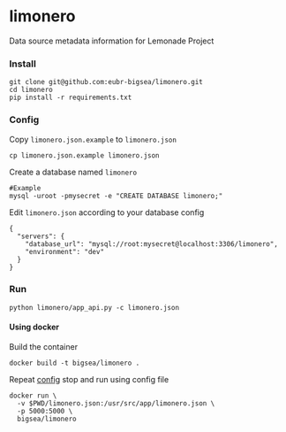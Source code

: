 # limonero
Data source metadata information for Lemonade Project

### Install
```
git clone git@github.com:eubr-bigsea/limonero.git
cd limonero
pip install -r requirements.txt
```

### Config
Copy `limonero.json.example` to `limonero.json`
```
cp limonero.json.example limonero.json
```

Create a database named `limonero`
```
#Example
mysql -uroot -pmysecret -e "CREATE DATABASE limonero;"
```

Edit `limonero.json` according to your database config
```
{
  "servers": {
    "database_url": "mysql://root:mysecret@localhost:3306/limonero",
    "environment": "dev"
  }
}
```
### Run
```
python limonero/app_api.py -c limonero.json
```

#### Using docker
Build the container
```
docker build -t bigsea/limonero .
```

Repeat [config](#config) stop and run using config file
```
docker run \
  -v $PWD/limonero.json:/usr/src/app/limonero.json \
  -p 5000:5000 \
  bigsea/limonero
```
